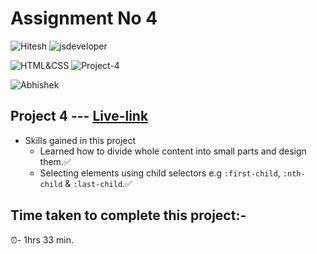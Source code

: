 # Assignment No 4

![Hitesh](https://img.shields.io/badge/Hitesh%20Choudhary-Ineuron-yellowgreen) ![jsdeveloper](https://img.shields.io/badge/JS--Fullstack-Developer-green)



![HTML&CSS](https://img.shields.io/badge/HTML-CSS-blue) ![Project-4](https://img.shields.io/badge/Live--class-Project--4-green)

![Abhishek](https://img.shields.io/badge/Abhsiehk%20Patil-BCA%202%20year-orange)

## Project 4 --- [Live-link](https://jsfullstack-project-4.netlify.app/)

- Skills gained in this project
  - Learned how to divide whole content into small parts and design them.✅
  - Selecting elements using child selectors e.g `:first-child`, `:nth-child` & `:last-child`.✅
  
## Time taken to complete this project:-
⏰- 1hrs 33 min.
